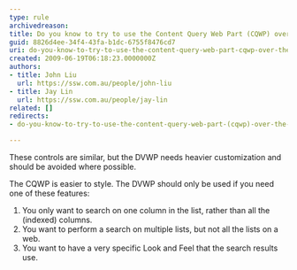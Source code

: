 ```yaml
---
type: rule
archivedreason: 
title: Do you know to try to use the Content Query Web Part (CQWP) over the Data View Web Part (DVWP)?
guid: 8826d4ee-34f4-43fa-b1dc-6755f8476cd7
uri: do-you-know-to-try-to-use-the-content-query-web-part-cqwp-over-the-data-view-web-part-dvwp
created: 2009-06-19T06:18:23.0000000Z
authors:
- title: John Liu
  url: https://ssw.com.au/people/john-liu
- title: Jay Lin
  url: https://ssw.com.au/people/jay-lin
related: []
redirects:
- do-you-know-to-try-to-use-the-content-query-web-part-(cqwp)-over-the-data-view-web-part-(dvwp)

---
```




  <p>These controls are similar, but the&#160;DVWP&#160;needs heavier customization&#160;and should be avoided where possible. </p>
<p>The CQWP is easier to style. The&#160;DVWP should only be used if you need one of these features&#58;</p>
<ol>
    <li><span>You only want to search on one column in the list, rather than all the (indexed) columns.</span> </li>
    <li><span>You want to perform a search on multiple lists, but not all the lists on a web.</span> </li>
    <li><span><span>You want to have a very specific Look and Feel that the search results use.<br>
    </span></span></li>
</ol>

<br><excerpt class='endintro'></excerpt><br>



